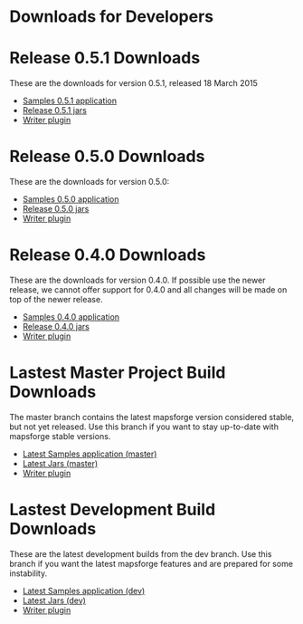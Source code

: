# Downloads for Developers


# Release 0.5.1 Downloads

These are the downloads for version 0.5.1, released 18 March 2015

- [Samples 0.5.1 application](http://ci.mapsforge.org/job/0.5.1/lastSuccessfulBuild/artifact/Applications/Android/Samples/build/outputs/apk/Samples-release-unsigned.apk)
- [Release 0.5.1 jars](http://ci.mapsforge.org/job/0.5.1/)
- [Writer plugin](http://ci.mapsforge.org/job/0.5.1/lastSuccessfulBuild/artifact/mapsforge-map-writer/build/libs/mapsforge-map-writer-0.5.1.jar) 

# Release 0.5.0 Downloads

These are the downloads for version 0.5.0:

- [Samples 0.5.0 application](http://ci.mapsforge.org/job/release-0.5.0/lastSuccessfulBuild/artifact/Applications/Android/Samples/build/outputs/apk/Samples-release-unsigned.apk)
- [Release 0.5.0 jars](http://ci.mapsforge.org/job/release-0.5.0/)
- [Writer plugin](http://ci.mapsforge.org/job/release-0.5.0/lastSuccessfulBuild/artifact/mapsforge-map-writer/build/libs/mapsforge-map-writer-0.5.0.jar) 

# Release 0.4.0 Downloads

These are the downloads for version 0.4.0. If possible use the newer release, we cannot offer support for 0.4.0 and all changes will be made on top of the newer release.

- [Samples 0.4.0 application](http://ci.mapsforge.org/job/release-0.4.0/lastSuccessfulBuild/artifact/Applications/Android/Samples/build/apk/Samples-debug-unaligned.apk)
- [Release 0.4.0 jars](http://ci.mapsforge.org/job/release-0.4.0/)
- [Writer plugin](http://ci.mapsforge.org/job/release-0.4.0/lastSuccessfulBuild/artifact/mapsforge-map-writer/build/libs/mapsforge-map-writer-0.4.0.jar)
 

# Lastest Master Project Build Downloads

The master branch contains the latest mapsforge version considered stable, but not yet released. Use this branch if you want to stay up-to-date with mapsforge stable versions.

- [Latest Samples application (master)](http://ci.mapsforge.org/job/master/lastSuccessfulBuild/artifact/Applications/Android/Samples/build/outputs/apk/Samples-debug.apk)
- [Latest Jars (master)](http://ci.mapsforge.org/job/master/)
- [Writer plugin](http://ci.mapsforge.org/job/master/lastSuccessfulBuild/artifact/mapsforge-map-writer/build/libs/mapsforge-map-writer-master-SNAPSHOT.jar)
  
# Lastest Development Build Downloads

These are the latest development builds from the dev branch. Use this branch if you want the latest mapsforge features and are prepared for some instability.

- [Latest Samples application (dev)](http://ci.mapsforge.org/job/dev/lastSuccessfulBuild/artifact/Applications/Android/Samples/build/outputs/apk/Samples-debug.apk)
- [Latest Jars (dev)](http://ci.mapsforge.org/job/dev/)
- [Writer plugin](http://ci.mapsforge.org/job/dev/lastSuccessfulBuild/artifact/mapsforge-map-writer/build/libs/mapsforge-map-writer-dev-SNAPSHOT.jar)
